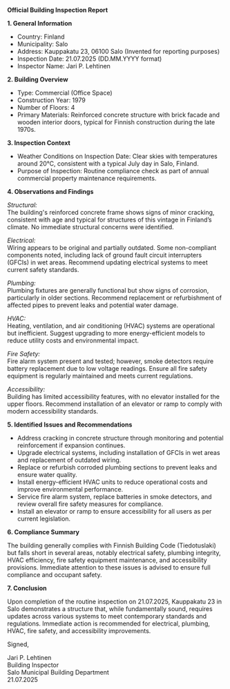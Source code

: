**Official Building Inspection Report**

**1. General Information**

- Country: Finland
- Municipality: Salo
- Address: Kauppakatu 23, 06100 Salo (Invented for reporting purposes)
- Inspection Date: 21.07.2025 (DD.MM.YYYY format)
- Inspector Name: Jari P. Lehtinen

**2. Building Overview**

- Type: Commercial (Office Space)
- Construction Year: 1979
- Number of Floors: 4
- Primary Materials: Reinforced concrete structure with brick facade and wooden interior doors, typical for Finnish construction during the late 1970s.

**3. Inspection Context**

- Weather Conditions on Inspection Date: Clear skies with temperatures around 20°C, consistent with a typical July day in Salo, Finland.
- Purpose of Inspection: Routine compliance check as part of annual commercial property maintenance requirements.

**4. Observations and Findings**

*Structural:*  
The building's reinforced concrete frame shows signs of minor cracking, consistent with age and typical for structures of this vintage in Finland’s climate. No immediate structural concerns were identified.

*Electrical:*  
Wiring appears to be original and partially outdated. Some non-compliant components noted, including lack of ground fault circuit interrupters (GFCIs) in wet areas. Recommend updating electrical systems to meet current safety standards.

*Plumbing:*  
Plumbing fixtures are generally functional but show signs of corrosion, particularly in older sections. Recommend replacement or refurbishment of affected pipes to prevent leaks and potential water damage.

*HVAC:*  
Heating, ventilation, and air conditioning (HVAC) systems are operational but inefficient. Suggest upgrading to more energy-efficient models to reduce utility costs and environmental impact.

*Fire Safety:*  
Fire alarm system present and tested; however, smoke detectors require battery replacement due to low voltage readings. Ensure all fire safety equipment is regularly maintained and meets current regulations.

*Accessibility:*  
Building has limited accessibility features, with no elevator installed for the upper floors. Recommend installation of an elevator or ramp to comply with modern accessibility standards.

**5. Identified Issues and Recommendations**

- Address cracking in concrete structure through monitoring and potential reinforcement if expansion continues.
- Upgrade electrical systems, including installation of GFCIs in wet areas and replacement of outdated wiring.
- Replace or refurbish corroded plumbing sections to prevent leaks and ensure water quality.
- Install energy-efficient HVAC units to reduce operational costs and improve environmental performance.
- Service fire alarm system, replace batteries in smoke detectors, and review overall fire safety measures for compliance.
- Install an elevator or ramp to ensure accessibility for all users as per current legislation.

**6. Compliance Summary**

The building generally complies with Finnish Building Code (Tiedotuslaki) but falls short in several areas, notably electrical safety, plumbing integrity, HVAC efficiency, fire safety equipment maintenance, and accessibility provisions. Immediate attention to these issues is advised to ensure full compliance and occupant safety.

**7. Conclusion**

Upon completion of the routine inspection on 21.07.2025, Kauppakatu 23 in Salo demonstrates a structure that, while fundamentally sound, requires updates across various systems to meet contemporary standards and regulations. Immediate action is recommended for electrical, plumbing, HVAC, fire safety, and accessibility improvements. 

Signed,

Jari P. Lehtinen  
Building Inspector  
Salo Municipal Building Department  
21.07.2025